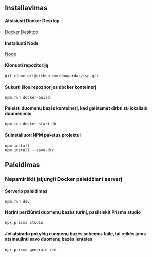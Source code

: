## Instaliavimas

#### Atsisiųsti Docker Desktop

[Docker Desktop](https://www.docker.com/products/docker-desktop/)

#### Instaliuoti Node

[Node](https://nodejs.org/en/download)

#### Klonuoti repozitoriją

```
git clone git@github.com:daugardas/isp.git
```

#### Sukurti šios repozitorijos docker konteinerį

```
npm run docker-build
```

#### Paleisti duomenų bazės konteinerį, kad galėtumėt dirbti su lokaliais duomenimis

```
npm run docker-start-db
```

#### Suinstaliuoti NPM paketus projektui

```
npm install
npm install --save-dev
```

## Paleidimas
### Nepamirškit įsijungti Docker paleidžiant serverį
#### Serverio paleidimas

```
npm run dev
```

#### Norint peržiūrėti duomenų bazės turinį, pasileiskit Prisma studio

```
npx prisma studio
```
#### Jei atsirado pokyčių duomenų bazės schemos faile, tai reikės jums atsinaujinti savo duomenų bazės lenteles
```
npx prisma generate dev
```

